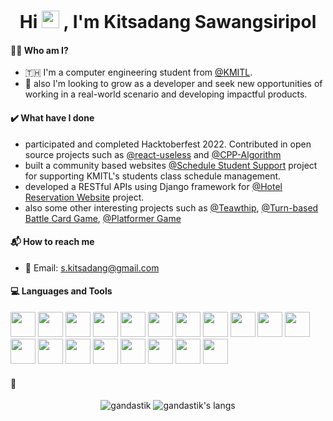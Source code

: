 <h1 align="center">Hi <img src="https://media.giphy.com/media/hvRJCLFzcasrR4ia7z/giphy.gif" width="28">
, I'm Kitsadang Sawangsiripol</h1>
<!-- <h3 align="center"><a href="https://git.io/typing-svg"><img src="https://readme-typing-svg.herokuapp.com?font=Fira+Code&pause=1000&color=F71F1F&width=580&lines=A+passionate+and+enthusiastic+software+developer" alt="Typing SVG" /></a></h3> -->

#### 👨‍💻 Who am I?
- 🇹🇭 I'm a computer engineering student from [@KMITL](https://www.kmitl.ac.th).
- 🙂 also I'm looking to grow as a developer and seek new opportunities of working in a real-world scenario and developing impactful products.

#### ✔️ What have I done
- participated and completed Hacktoberfest 2022. Contributed in open source projects such as [@react-useless](https://github.com/narze/react-useless) and [@CPP-Algorithm](https://github.com/fsd30/CPP-Algorithms)
- built a community based websites [@Schedule Student Support](https://github.com/ExodiaZquad/SSS-Frontend) project for supporting KMITL's students class schedule management.
- developed a RESTful APIs using Django framework for [@Hotel Reservation Website](https://github.com/ExodiaZquad/Hotel-Backend) project.
- also some other interesting projects such as [@Teawthip](https://github.com/gandastik/TeawThip), [@Turn-based Battle Card Game](https://github.com/gandastik/CardGame),
[@Platformer Game](https://github.com/gandastik/InVaders)

#### 📬 How to reach me
- 💌 Email: s.kitsadang@gmail.com

#### 💻 Languages and Tools
<p>
<img src="https://cdn.jsdelivr.net/gh/devicons/devicon/icons/vim/vim-original.svg" height="40" width="40"/>
<img src="https://cdn.jsdelivr.net/gh/devicons/devicon/icons/react/react-original-wordmark.svg" height="40" width="40"/>
<img src="https://cdn.jsdelivr.net/gh/devicons/devicon/icons/javascript/javascript-original.svg" height="40" width="40" />
<img src="https://cdn.jsdelivr.net/gh/devicons/devicon/icons/typescript/typescript-original.svg" height="40" width="40" />
<img src="https://cdn.jsdelivr.net/gh/devicons/devicon/icons/html5/html5-original.svg" height="40" width="40"/>
<img src="https://cdn.jsdelivr.net/gh/devicons/devicon/icons/css3/css3-original.svg" height="40" width="40"/>
<img src="https://cdn.jsdelivr.net/gh/devicons/devicon/icons/tailwindcss/tailwindcss-plain.svg" height="40" width="40"/>
<img src="https://cdn.jsdelivr.net/gh/devicons/devicon/icons/c/c-original.svg" height="40" width="40"/>
<img src="https://cdn.jsdelivr.net/gh/devicons/devicon/icons/cplusplus/cplusplus-original.svg" height="40" width="40"/>
<img src="https://cdn.jsdelivr.net/gh/devicons/devicon/icons/csharp/csharp-original.svg" height="40" width="40"/>
<img src="https://cdn.jsdelivr.net/gh/devicons/devicon/icons/go/go-original.svg" height="40" width="40"/>
<img src="https://cdn.jsdelivr.net/gh/devicons/devicon/icons/java/java-original.svg" height="40" width="40"/>
<img src="https://cdn.jsdelivr.net/gh/devicons/devicon/icons/python/python-original.svg" height="40" width="40"/>
<img src="https://cdn.jsdelivr.net/gh/devicons/devicon/icons/nodejs/nodejs-original-wordmark.svg" height="40" width="40"/>
<img src="https://cdn.jsdelivr.net/gh/devicons/devicon/icons/heroku/heroku-plain.svg" height="40" width="40"/>
<img src="https://cdn.jsdelivr.net/gh/devicons/devicon/icons/mongodb/mongodb-original-wordmark.svg" height="40" width="40"/>
<img src="https://cdn.jsdelivr.net/gh/devicons/devicon/icons/git/git-original.svg" height="40" width="40"/>
<img src="https://cdn.jsdelivr.net/gh/devicons/devicon/icons/linux/linux-original.svg" height="40" width="40" />
<img src="https://cdn.jsdelivr.net/gh/devicons/devicon/icons/express/express-original.svg" height="40" width="40"/>
</p>

#### 👀 
<p align="center">
<img src="https://github-readme-stats.vercel.app/api?username=gandastik&count_private=true&show_icons=true&theme=github_dark&hide_title=true&include_all_commits=true" alt="gandastik"/>
<img src="https://github-readme-stats.vercel.app/api/top-langs/?username=gandastik&layout=compact&langs_count=10&hide=Jupyter+Notebook,CMake&theme=github_dark" alt="gandastik's langs" />
</p>
<!-- <a href="https://github.com/ashutosh00710/github-readme-activity-graph"><img alt="gandastik's Activity Graph" src="https://denvercoder1-activity-graph.herokuapp.com/graph/?username=gandastik&bg_color=1F222E&color=F8D866&line=F85D7F&point=FFFFFF&hide_border=true" /></a> -->
